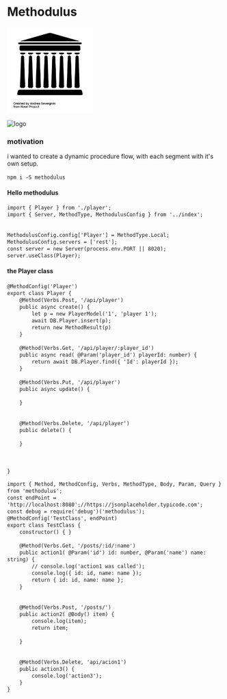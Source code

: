 # Methodulus


<img src="./examples/resources/methodulus.png" alt="Drawing" style="width: 200px;"/>


![logo](https://travis-ci.org/nodulusteam/methodulus.svg?branch=master "travis.ci " )

### motivation
i wanted to create a dynamic procedure flow, with each segment with it's own setup.

`npm i -S methodulus`


#### Hello methodulus
```
import { Player } from './player';
import { Server, MethodType, MethodulusConfig } from '../index';


MethodulusConfig.config['Player'] = MethodType.Local;
MethodulusConfig.servers = ['rest'];
const server = new Server(process.env.PORT || 8020);
server.useClass(Player);

```

#### the Player class
```
@MethodConfig('Player')
export class Player {
    @Method(Verbs.Post, '/api/player')
    public async create() {
        let p = new PlayerModel('1', 'player 1');
        await DB.Player.insert(p);
        return new MethodResult(p)
    }

    @Method(Verbs.Get, '/api/player/:player_id')
    public async read( @Param('player_id') playerId: number) {
        return await DB.Player.find({ 'Id': playerId });
    }

    @Method(Verbs.Put, '/api/player')
    public async update() {

    }


    @Method(Verbs.Delete, '/api/player')
    public delete() {

    }



}

```

```
import { Method, MethodConfig, Verbs, MethodType, Body, Param, Query } from 'methodulus';
const endPoint = 'http://localhost:8080';//https://jsonplaceholder.typicode.com';
const debug = require('debug')('methodulus');
@MethodConfig('TestClass', endPoint)
export class TestClass {
    constructor() { }

    @Method(Verbs.Get, '/posts/:id/:name')
    public action1( @Param('id') id: number, @Param('name') name: string) {
        // console.log('action1 was called');
        console.log({ id: id, name: name });
        return { id: id, name: name };
    }


    @Method(Verbs.Post, '/posts/')
    public action2( @Body() item) {
        console.log(item);
        return item;

    }


    @Method(Verbs.Delete, 'api/acion1')
    public action3() {
        console.log('action3');
    }
}

```